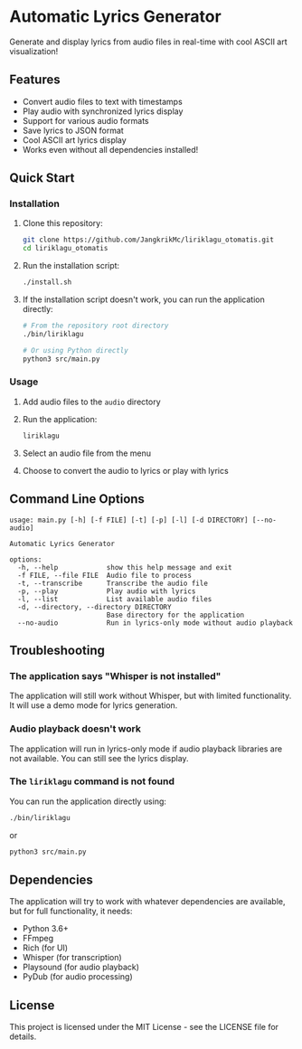 # Automatic Lyrics Generator

Generate and display lyrics from audio files in real-time with cool ASCII art visualization!

## Features

- Convert audio files to text with timestamps
- Play audio with synchronized lyrics display
- Support for various audio formats
- Save lyrics to JSON format
- Cool ASCII art lyrics display
- Works even without all dependencies installed!

## Quick Start

### Installation

1. Clone this repository:
   ```bash
   git clone https://github.com/JangkrikMc/liriklagu_otomatis.git
   cd liriklagu_otomatis
   ```

2. Run the installation script:
   ```bash
   ./install.sh
   ```

3. If the installation script doesn't work, you can run the application directly:
   ```bash
   # From the repository root directory
   ./bin/liriklagu
   
   # Or using Python directly
   python3 src/main.py
   ```

### Usage

1. Add audio files to the `audio` directory
2. Run the application:
   ```bash
   liriklagu
   ```
   
3. Select an audio file from the menu
4. Choose to convert the audio to lyrics or play with lyrics

## Command Line Options

```
usage: main.py [-h] [-f FILE] [-t] [-p] [-l] [-d DIRECTORY] [--no-audio]

Automatic Lyrics Generator

options:
  -h, --help            show this help message and exit
  -f FILE, --file FILE  Audio file to process
  -t, --transcribe      Transcribe the audio file
  -p, --play            Play audio with lyrics
  -l, --list            List available audio files
  -d, --directory, --directory DIRECTORY
                        Base directory for the application
  --no-audio            Run in lyrics-only mode without audio playback
```

## Troubleshooting

### The application says "Whisper is not installed"

The application will still work without Whisper, but with limited functionality. It will use a demo mode for lyrics generation.

### Audio playback doesn't work

The application will run in lyrics-only mode if audio playback libraries are not available. You can still see the lyrics display.

### The `liriklagu` command is not found

You can run the application directly using:
```bash
./bin/liriklagu
```
or
```bash
python3 src/main.py
```

## Dependencies

The application will try to work with whatever dependencies are available, but for full functionality, it needs:

- Python 3.6+
- FFmpeg
- Rich (for UI)
- Whisper (for transcription)
- Playsound (for audio playback)
- PyDub (for audio processing)

## License

This project is licensed under the MIT License - see the LICENSE file for details.